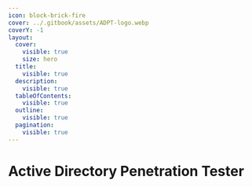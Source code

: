```yaml
---
icon: block-brick-fire
cover: ../.gitbook/assets/ADPT-logo.webp
coverY: -1
layout:
  cover:
    visible: true
    size: hero
  title:
    visible: true
  description:
    visible: true
  tableOfContents:
    visible: true
  outline:
    visible: true
  pagination:
    visible: true
---
```


# Active Directory Penetration Tester

